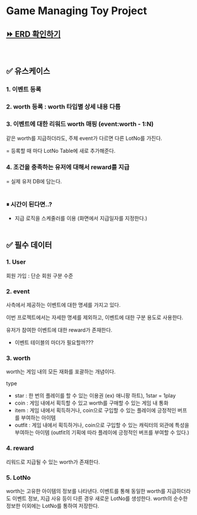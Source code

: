 # Game Managing Toy Project

## [⏩ ERD 확인하기](https://gitmind.com/app/flowchart/af7973e5aee6a0201ce31a11e9529f87)
<br>

## ✅ 유스케이스

### 1. 이벤트 등록
### 2. worth 등록 : worth 타입별 상세 내용 다름
### 3. 이벤트에 대한 리워드 worth 매핑 (event:worth - 1:N)
  같은 worth를 지급하더라도, 주체 event가 다르면 다른 LotNo를 가진다.

= 등록할 때 마다 LotNo Table에 새로 추가해준다.
### 4. 조건을 충족하는 유저에 대해서 reward를 지급
= 실제 유저 DB에 담는다.
<br></br>

### ⏸ 시간이 된다면..?
- 지급 로직을 스케줄러를 이용 (화면에서 지급일자를 지정한다.)
<br></br>

## ✅ 필수 데이터


### 1. User
회원 가입 : 단순 회원 구분 수준

### 2. event
사측에서 제공하는 이벤트에 대한 명세를 가지고 있다.

이번 프로젝트에서는 자세한 명세를 제외하고, 이벤트에 대한 구분 용도로 사용한다.

유저가 참여한 이벤트에 대한 reward가 존재한다.

* 이벤트 테이블의 마더가 필요할까???

### 3. worth
worth는 게임 내의 모든 재화를 포괄하는 개념이다.

type
- star : 한 번의 플레이를 할 수 있는 이용권 (ex) 애니팡 하트), 1star = 1play
- coin : 게임 내에서 획득할 수 있고 worth를 구매할 수 있는 게임 내 통화
- item : 게임 내에서 획득하거나, coin으로 구입할 수 있는 플레이에 긍정적인 버프를 부여하는 아이템
- outfit : 게임 내에서 획득하거나, coin으로 구입할 수 있는 캐릭터의 외관에 특성을 부여하는 아이템
  (outfit의 기획에 따라 플레이에 긍정적인 버프를 부여할 수 있다.)

### 4. reward
리워드로 지급될 수 있는 worth가 존재한다.

### 5. LotNo
worth는 고유한 아이템의 정보를 나타낸다.
이벤트를 통해 동일한 worth를 지급하더라도 이벤트 정보, 지급 사유 등이 다른 경우 새로운 LotNo를 생성한다.
worth의 순수한 정보한 이외에는 LotNo를 통하여 저장한다.
